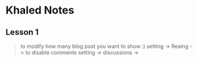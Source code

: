 # Khaled Notes

## Lesson 1

> to modify how many blog post you want to show :)
setting -> Reaing ->
> to disable comments
setting -> discussions ->
